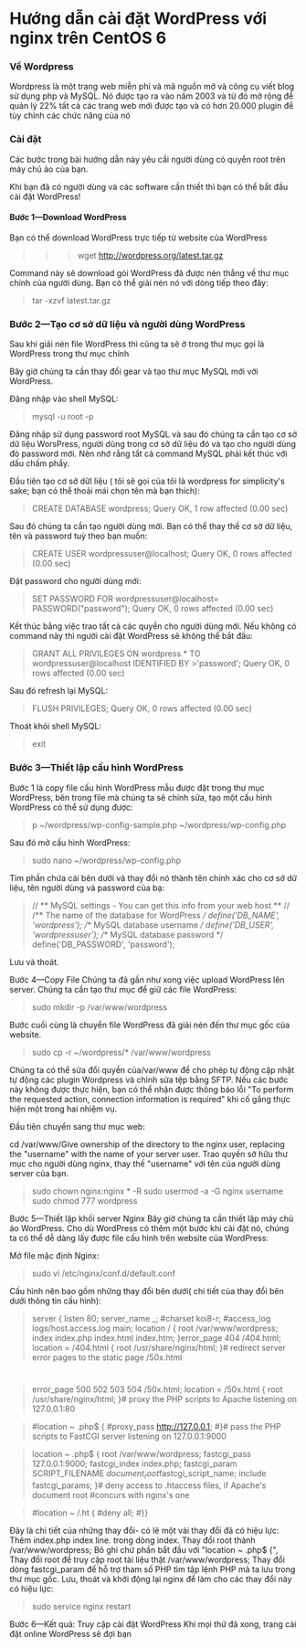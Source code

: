 # Hướng dẫn cài đặt WordPress với nginx trên CentOS 6
 
### Về Wordpress
Wordpress là một trang web miễn phí và mã nguồn mở và công cụ viết blog sử dụng php và MySQL. Nó được tạo ra vào năm 2003 và từ đó mở rộng để quản lý 22% tất cả các trang web mới được tạo và có hơn 20.000 plugin để tùy chỉnh các chức năng của nó

### Cài đặt
Các bước trong bài hướng dẫn này yêu cầi người dùng có quyền root trên máy chủ ảo của bạn.

Khi bạn đã có người dùng và các software cần thiết thì bạn có thể bắt đầu cài đặt WordPress!

#### Bước 1—Download WordPress
Bạn có thể download WordPress trực tiếp từ website của WordPress
>>> wget http://wordpress.org/latest.tar.gz

Command này sẽ download gói WordPress đã được nén thẳng về thư mục chính của người dùng. Bạn có thể giải nén nó với dòng tiếp theo đây:

> tar -xzvf latest.tar.gz

### Bước 2—Tạo cơ sở dữ liệu và người dùng WordPress 
Sau khi giải nén file WordPress thì cũng ta sẽ ở trong thư mục gọi là WordPress trong thư mục chính

Bây giờ chúng ta cần thay đổi gear và tạo thư mục MySQL mới với WordPress.

Đăng nhập vào shell MySQL:

> mysql -u root -p

Đăng nhập sử dụng password root MySQL và sau đó chúng ta cần tạo cơ sở dữ liệu WorsPress, người dùng trong cơ sở dữ liệu đó và tạo cho người dùng đó password mới. Nên nhớ rằng tất cả command MySQL phải kết thúc với dấu chấm phẩy.

Đầu tiên tạo cơ sở dữl liệu ( tôi sẽ gọi của tôi là wordpress for simplicity's sake; bạn có thể thoải mái chọn tên mà bạn thích):

>CREATE DATABASE wordpress;
>Query OK, 1 row affected (0.00 sec)

 Sau đó chúng ta cần tạo người dùng mới. Bạn có thể thay thế cơ sở dữ liệu, tên và password tuỳ theo bạn muốn:

>CREATE USER wordpressuser@localhost;
>Query OK, 0 rows affected (0.00 sec)

Đặt password cho người dùng mới:

>SET PASSWORD FOR wordpressuser@localhost= PASSWORD("password");
>Query OK, 0 rows affected (0.00 sec)

Kết thúc bằng việc trao tất cả các quyền cho người dùng mới. Nếu không có command này thì người cài đặt WordPress sẽ không thể bắt đầu:

>GRANT ALL PRIVILEGES ON wordpress.* TO wordpressuser@localhost IDENTIFIED BY >'password';
>Query OK, 0 rows affected (0.00 sec)

Sau đó refresh lại MySQL:

>FLUSH PRIVILEGES;
>Query OK, 0 rows affected (0.00 sec)

Thoát khỏi shell MySQL:

>exit

### Bước 3—Thiết lập cấu hình WordPress 
Bước 1 là copy file cấu hình WordPress mẫu được đặt trong thư mục WordPress, bên trong file mà chúng ta sẽ chỉnh sửa, tạo một cấu hình WordPress có thể sử dụng được:

>p ~/wordpress/wp-config-sample.php ~/wordpress/wp-config.php

Sau đó mở cấu hình WordPress:

> sudo nano ~/wordpress/wp-config.php

Tìm phần chứa cái bên dưới và thay đổi nó thành tên chính xác cho cơ sở dữ liệu, tên người dùng và password của bạ:

>// ** MySQL settings - You can get this info from your web host ** //
/** The name of the database for WordPress */
define('DB_NAME', 'wordpress');
/** MySQL database username */
define('DB_USER', 'wordpressuser');
/** MySQL database password */
define('DB_PASSWORD', 'password');

Lưu và thoát.

Bước 4—Copy  File
Chúng ta đã gần như xong việc upload WordPress lên server. Chúng ta cần tạo thư mục để giữ các file WordPress:

>sudo mkdir -p /var/www/wordpress

Bước cuối cùng là chuyển file WordPress đã giải nén đến thư mục gốc của website.

>sudo cp -r ~/wordpress/* /var/www/wordpress

Chúng ta có thể sửa đổi quyền của/var/www để cho phép tự động cập nhật tự động các plugin Wordpress và chỉnh sửa tệp bằng SFTP. Nếu các bước này không được thực hiện, bạn có thể nhận được thông báo lỗi "To perform the requested action, connection information is required" khi cố gắng thực hiện một trong hai nhiệm vụ.

Đầu tiên chuyển sang thư mục web:

cd /var/www/Give ownership of the directory to the nginx user, replacing the "username" with the name of your server user. Trao quyền sở hữu thư mục cho người dùng nginx, thay thế "username" với tên của người dùng server của bạn.
>sudo chown nginx:nginx * -R
sudo usermod -a -G nginx username
sudo chmod 777 wordpress

Bước 5—Thiết lập khối server Nginx
Bây giờ chúng ta cần thiết lập máy chủ ảo WordPress. Cho dù WordPress có thêm một bước khi cài đặt nó, chúng ta có thể dễ dàng lấy được file cấu hình trên website của WordPress:

Mở file mặc định Nginx:

>sudo vi /etc/nginx/conf.d/default.conf

Cấu hình nên bao gồm những thay đổi bên dưới( chi tiết của thay đổi bên dưới thông tin cấu hình):


>server {
listen 80;
server_name _;
#charset koi8-r;
#access_log logs/host.access.log main;
location / {
root /var/www/wordpress;
index index.php index.html index.htm;
}error_page 404 /404.html;
location = /404.html {
root /usr/share/nginx/html;
}# redirect server error pages to the static page /50x.html
#
>error_page 500 502 503 504 /50x.html;
location = /50x.html {
root /usr/share/nginx/html;
}# proxy the PHP scripts to Apache listening on 127.0.0.1:80

>#location ~ \.php$ {
#proxy_pass http://127.0.0.1;
#}# pass the PHP scripts to FastCGI server listening on 127.0.0.1:9000

>location ~ \.php$ {
root /var/www/wordpress;
fastcgi_pass 127.0.0.1:9000;
fastcgi_index index.php;
fastcgi_param SCRIPT_FILENAME $document_root$fastcgi_script_name;
include fastcgi_params;
}# deny access to .htaccess files, if Apache's document root
>#concurs with nginx's one

>#location ~ /\.ht {
#deny all;
#}}

Đây là chi tiết của những thay đổi- có lẽ một vài thay đổi đã có hiệu lực:
Thêm index.php index line. trong dòng index.
Thay đổi root thành /var/www/wordpress;
Bỏ ghi chứ phần bắt đầu với "location ~ \.php$ {",
Thay đổi root để truy cập root tài liệu thật  /var/www/wordpress;
Thay đổi dòng fastcgi_param để hỗ trợ tham số PHP tìm tập lệnh PHP mà ta lưu trong thư mục gốc.
Lưu, thoát và khởi động  lại nginx để làm cho các thay đổi này có hiệu lực:

>sudo service nginx restart

Bước 6—Kết quả: Truy cập cài đặt WordPress
Khi mọi thứ đã xong, trang cài đặt online WordPress sẽ đợi bạn
